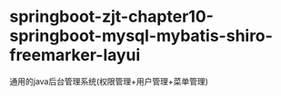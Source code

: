 # springboot-zjt-chapter10-springboot-mysql-mybatis-shiro-freemarker-layui
通用的java后台管理系统(权限管理+用户管理+菜单管理)

